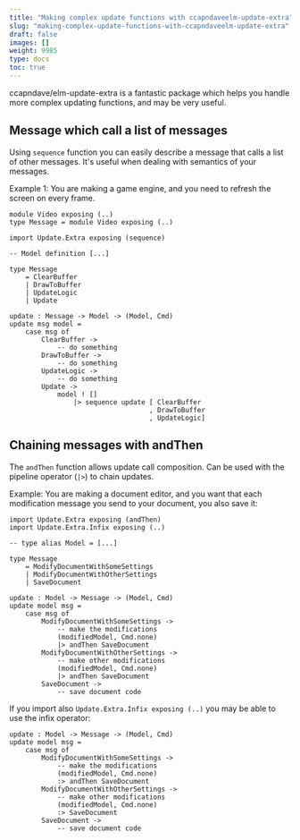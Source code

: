 ```yaml
---
title: "Making complex update functions with ccapndaveelm-update-extra"
slug: "making-complex-update-functions-with-ccapndaveelm-update-extra"
draft: false
images: []
weight: 9985
type: docs
toc: true
---
```


ccapndave/elm-update-extra is a fantastic package which helps you handle more complex updating functions, and may be very useful.

## Message which call a list of messages
Using `sequence` function you can easily describe a message that calls a list of other messages. It's useful when dealing with semantics of your messages.

Example 1: You are making a game engine, and you need to refresh the screen on every frame.

<!-- language: lang-elm -->
    module Video exposing (..)
    type Message = module Video exposing (..)
    
    import Update.Extra exposing (sequence)

    -- Model definition [...]
    
    type Message
        = ClearBuffer
        | DrawToBuffer
        | UpdateLogic
        | Update
    
    update : Message -> Model -> (Model, Cmd)
    update msg model =
        case msg of
            ClearBuffer ->
                -- do something
            DrawToBuffer ->
                -- do something
            UpdateLogic ->
                -- do something
            Update ->
                model ! []
                    |> sequence update [ ClearBuffer
                                       , DrawToBuffer
                                       , UpdateLogic]

## Chaining messages with andThen
The `andThen` function allows update call composition. Can be used with the pipeline operator (`|>`) to chain updates.

Example: You are making a document editor, and you want that each modification message you send to your document, you also save it:

    import Update.Extra exposing (andThen)
    import Update.Extra.Infix exposing (..)
    
    -- type alias Model = [...]
    
    type Message
        = ModifyDocumentWithSomeSettings
        | ModifyDocumentWithOtherSettings
        | SaveDocument
    
    update : Model -> Message -> (Model, Cmd)
    update model msg =
        case msg of
            ModifyDocumentWithSomeSettings ->
                -- make the modifications
                (modifiedModel, Cmd.none)
                |> andThen SaveDocument
            ModifyDocumentWithOtherSettings ->
                -- make other modifications
                (modifiedModel, Cmd.none)
                |> andThen SaveDocument
            SaveDocument ->
                -- save document code

If you import also `Update.Extra.Infix exposing (..)` you may be able to use the infix operator:

    update : Model -> Message -> (Model, Cmd)
    update model msg =
        case msg of
            ModifyDocumentWithSomeSettings ->
                -- make the modifications
                (modifiedModel, Cmd.none)
                :> andThen SaveDocument
            ModifyDocumentWithOtherSettings ->
                -- make other modifications
                (modifiedModel, Cmd.none)
                :> SaveDocument
            SaveDocument ->
                -- save document code

